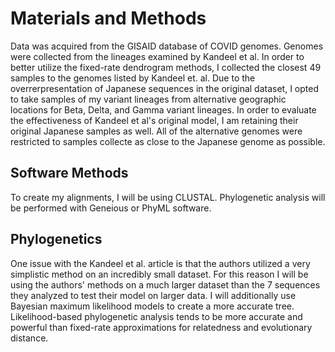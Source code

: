 # Materials and Methods

Data was acquired from the GISAID database of COVID genomes. Genomes were collected from the lineages examined by Kandeel et al. In order to better utilize the
fixed-rate dendrogram methods, I collected the closest 49 samples to the genomes listed by Kandeel et. al.  Due to the overrerpresentation of Japanese
sequences in the original dataset, I opted to take samples of my variant lineages from alternative geographic locations for Beta, Delta, and Gamma variant
lineages. In order to evaluate the effectiveness of Kandeel et al's original model, I am retaining their original Japanese samples as well. All of the 
alternative genomes were restricted to samples collecte as close to the Japanese genome as possible.

## Software Methods

To create my alignments, I will be using CLUSTAL. Phylogenetic analysis will be performed with Geneious or PhyML software.

## Phylogenetics

One issue with the Kandeel et al. article is that the authors utilized a very simplistic method on an incredibly small dataset. For this reason I will be using
the authors' methods on a much larger dataset than the 7 sequences they analyzed to test their model on larger data. I will additionally use Bayesian maximum
likelihood models to create a more accurate tree. Likelihood-based phylogenetic analysis tends to be more accurate and powerful than fixed-rate approximations
for relatedness and evolutionary distance.
